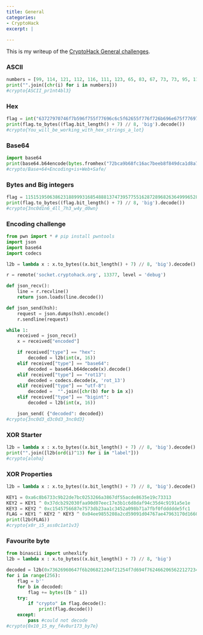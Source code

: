 ```yaml
---
title: General
categories:
- CryptoHack
excerpt: |
  
---
```


This is my writeup of the [CryptoHack General challenges](https://cryptohack.org/challenges/general/).


### ASCII

```python
numbers = [99, 114, 121, 112, 116, 111, 123, 65, 83, 67, 73, 73, 95, 112, 114, 49, 110, 116, 52, 98, 108, 51, 125]
print("".join([chr(i) for i in numbers]))
#crypto{ASCII_pr1nt4bl3}
```

### Hex

```python                                                                                                             
flag = int("63727970746f7b596f755f77696c6c5f62655f776f726b696e675f776974685f6865785f737472696e67735f615f6c6f747d", 16)
print(flag.to_bytes((flag.bit_length() + 7) // 8, 'big').decode())
#crypto{You_will_be_working_with_hex_strings_a_lot}
```

### Base64

```python
import base64
print(base64.b64encode(bytes.fromhex("72bca9b68fc16ac7beeb8f849dca1d8a783e8acf9679bf9269f7bf")).decode())
#crypto/Base+64+Encoding+is+Web+Safe/
```

### Bytes and Big integers

```python
flag = 11515195063862318899931685488813747395775516287289682636499965282714637259206269
print(flag.to_bytes((flag.bit_length() + 7) // 8, 'big').decode())
#crypto{3nc0d1n6_4ll_7h3_w4y_d0wn}
```

### Encoding challenge

```python
from pwn import * # pip install pwntools
import json
import base64
import codecs

l2b = lambda x : x.to_bytes((x.bit_length() + 7) // 8, 'big').decode()

r = remote('socket.cryptohack.org', 13377, level = 'debug')

def json_recv():
    line = r.recvline()
    return json.loads(line.decode())

def json_send(hsh):
    request = json.dumps(hsh).encode()
    r.sendline(request)

while 1:
    received = json_recv()
    x = received["encoded"]

    if received["type"] == "hex":
        decoded = l2b(int(x, 16))
    elif received["type"] == "base64":
        decoded = base64.b64decode(x).decode()
    elif received["type"] == "rot13":
        decoded = codecs.decode(x, 'rot_13')
    elif received["type"] == "utf-8":
        decoded =  "".join([chr(b) for b in x])
    elif received["type"] == "bigint":
        decoded = l2b(int(x, 16))

    json_send( {"decoded": decoded})
#crypto{3nc0d3_d3c0d3_3nc0d3}
```

### XOR Starter

```python
l2b = lambda x : x.to_bytes((x.bit_length() + 7) // 8, 'big').decode()
print("".join([l2b(ord(i)^13) for i in "label"]))
#crypto{aloha}
```

### XOR Properties

```python
l2b = lambda x : x.to_bytes((x.bit_length() + 7) // 8, 'big').decode()

KEY1 = 0xa6c8b6733c9b22de7bc0253266a3867df55acde8635e19c73313
KEY2 = KEY1 ^ 0x37dcb292030faa90d07eec17e3b1c6d8daf94c35d4c9191a5e1e
KEY3 = KEY2 ^ 0xc1545756687e7573db23aa1c3452a098b71a7fbf0fddddde5fc1
FLAG = KEY1 ^ KEY2 ^ KEY3 ^ 0x04ee9855208a2cd59091d04767ae47963170d1660df7f56f5faf
print(l2b(FLAG))
#crypto{x0r_i5_ass0c1at1v3}
```

### Favourite byte

```python
from binascii import unhexlify
l2b = lambda x : x.to_bytes((x.bit_length() + 7) // 8, 'big')

decoded = l2b(0x73626960647f6b206821204f21254f7d694f7624662065622127234f726927756d)
for i in range(256):    
    flag = b''
    for b in decoded:
        flag += bytes([b ^ i])
    try:
        if "crypto" in flag.decode():
            print(flag.decode())
    except:
        pass #could not decode
#crypto{0x10_15_my_f4v0ur173_by7e}
```



